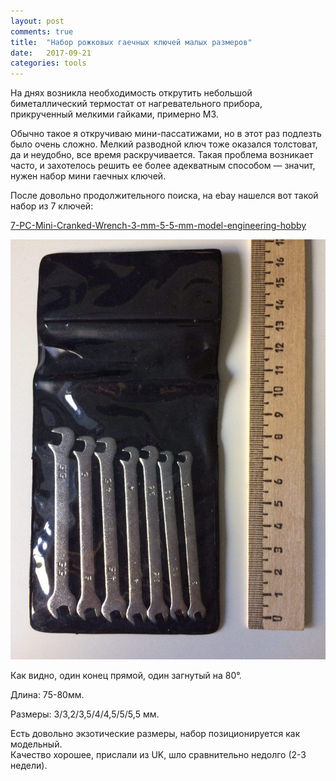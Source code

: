 ```yaml
---
layout: post
comments: true
title:  "Набор рожковых гаечных ключей малых размеров"
date:   2017-09-21
categories: tools
---
```


На днях возникла необходимость открутить небольшой биметаллический термостат от нагревательного прибора, прикрученный мелкими гайками, примерно М3.

Обычно такое я откручиваю мини-пассатижами, но в этот раз подлезть было очень сложно. Мелкий разводной ключ тоже оказался толстоват, да и неудобно, все время раскручивается.
Такая проблема возникает часто, и захотелось решить ее более адекватным способом — значит, нужен набор мини гаечных ключей.

После довольно продолжительного поиска, на ebay нашелся вот такой набор из 7 ключей:

[7-PC-Mini-Cranked-Wrench-3-mm-5-5-mm-model-engineering-hobby](https://rover.ebay.com/rover/1/711-53200-19255-0/1?icep_id=114&ipn=icep&toolid=20004&campid=5338185917&mpre=http%3A%2F%2Fwww.ebay.com%2Fitm%2F7-pc-Mini-gekr%C3%B6pften-Schraubenschl%C3%BCssel-3-mm-5-5-mm-Model-Engineering-Hobby%2F162653716647)

![Набор гаечных ключей малых размеров](/assets/2017/09/21/01a_small_wrench_kit.jpg)

Как видно, один конец прямой, один загнутый на 80°.

Длина: 75-80мм.

Размеры: 3/3,2/3,5/4/4,5/5/5,5 мм.

Есть довольно экзотические размеры, набор позиционируется как модельный.
<br>
Качество хорошее, прислали из UK, шло сравнительно недолго (2-3 недели).